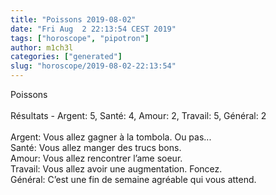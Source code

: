 ```yaml
---
title: "Poissons 2019-08-02"
date: "Fri Aug  2 22:13:54 CEST 2019"
tags: ["horoscope", "pipotron"]
author: m1ch3l
categories: ["generated"]
slug: "horoscope/2019-08-02-22:13:54"
---
```


Poissons<br>
<br>
Résultats - Argent: 5, Santé: 4, Amour: 2, Travail: 5, Général: 2<br>
<br>
Argent:  Vous allez gagner à la tombola. Ou pas...<br>
Santé:   Vous allez manger des trucs bons. <br>
Amour:   Vous allez rencontrer l’ame soeur. <br>
Travail: Vous allez avoir une augmentation. Foncez.<br>
Général: C’est une fin de semaine agréable qui vous attend.<br>
